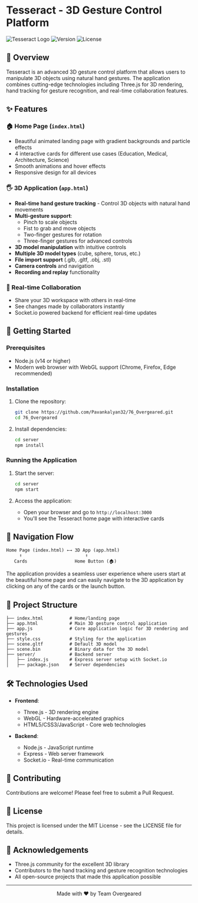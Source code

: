 # Tesseract - 3D Gesture Control Platform

![Tesseract Logo](https://img.shields.io/badge/Tesseract-3D%20Gesture%20Control-blueviolet)
![Version](https://img.shields.io/badge/version-1.0.0-blue)
![License](https://img.shields.io/badge/license-MIT-green)

## 🌟 Overview

Tesseract is an advanced 3D gesture control platform that allows users to manipulate 3D objects using natural hand gestures. The application combines cutting-edge technologies including Three.js for 3D rendering, hand tracking for gesture recognition, and real-time collaboration features.

## ✨ Features

### 🏠 Home Page (`index.html`)
- Beautiful animated landing page with gradient backgrounds and particle effects
- 4 interactive cards for different use cases (Education, Medical, Architecture, Science)
- Smooth animations and hover effects
- Responsive design for all devices

### 🖐️ 3D Application (`app.html`)
- **Real-time hand gesture tracking** - Control 3D objects with natural hand movements
- **Multi-gesture support**:
  - Pinch to scale objects
  - Fist to grab and move objects
  - Two-finger gestures for rotation
  - Three-finger gestures for advanced controls
- **3D model manipulation** with intuitive controls
- **Multiple 3D model types** (cube, sphere, torus, etc.)
- **File import support** (.glb, .gltf, .obj, .stl)
- **Camera controls** and navigation
- **Recording and replay** functionality

### 🔄 Real-time Collaboration
- Share your 3D workspace with others in real-time
- See changes made by collaborators instantly
- Socket.io powered backend for efficient real-time updates

## 🚀 Getting Started

### Prerequisites

- Node.js (v14 or higher)
- Modern web browser with WebGL support (Chrome, Firefox, Edge recommended)

### Installation

1. Clone the repository:
   ```bash
   git clone https://github.com/Pavankalyan32/76_Overgeared.git
   cd 76_Overgeared
   ```

2. Install dependencies:
   ```bash
   cd server
   npm install
   ```

### Running the Application

1. Start the server:
   ```bash
   cd server
   npm start
   ```

2. Access the application:
   - Open your browser and go to `http://localhost:3000`
   - You'll see the Tesseract home page with interactive cards

## 🧭 Navigation Flow

```
Home Page (index.html) ←→ 3D App (app.html)
     ↑                        ↑
   Cards                  Home Button (🏠)
```

The application provides a seamless user experience where users start at the beautiful home page and can easily navigate to the 3D application by clicking on any of the cards or the launch button.

## 📁 Project Structure

```
├── index.html          # Home/landing page
├── app.html            # Main 3D gesture control application
├── app.js              # Core application logic for 3D rendering and gestures
├── style.css           # Styling for the application
├── scene.gltf          # Default 3D model
├── scene.bin           # Binary data for the 3D model
├── server/             # Backend server
│   ├── index.js        # Express server setup with Socket.io
│   ├── package.json    # Server dependencies
```

## 🛠️ Technologies Used

- **Frontend**:
  - Three.js - 3D rendering engine
  - WebGL - Hardware-accelerated graphics
  - HTML5/CSS3/JavaScript - Core web technologies

- **Backend**:
  - Node.js - JavaScript runtime
  - Express - Web server framework
  - Socket.io - Real-time communication

## 🤝 Contributing

Contributions are welcome! Please feel free to submit a Pull Request.

## 📄 License

This project is licensed under the MIT License - see the LICENSE file for details.

## 🙏 Acknowledgements

- Three.js community for the excellent 3D library
- Contributors to the hand tracking and gesture recognition technologies
- All open-source projects that made this application possible

---

<p align="center">Made with ❤️ by Team Overgeared</p>